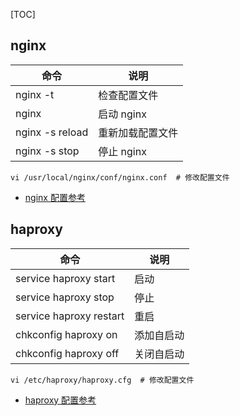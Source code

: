 [TOC]

## nginx


|   命令   |  说明   |
| ---- | ---- |
|nginx -t       |  检查配置文件    |
|nginx      |  启动 nginx    |
|nginx -s reload    |  重新加载配置文件    |
|nginx -s stop      |  停止 nginx    |

```shell
vi /usr/local/nginx/conf/nginx.conf  # 修改配置文件
```

- [nginx 配置参考](https://www.cnblogs.com/nananana/p/10117250.html)

## haproxy

|   命令   |  说明   |
| ---- | ---- |
|service haproxy start     |  启动    |
|service haproxy stop      |  停止    |
|service haproxy restart   |  重启    |
|chkconfig haproxy on      |  添加自启动    |
|chkconfig haproxy off     |  关闭自启动    |

```shell
vi /etc/haproxy/haproxy.cfg  # 修改配置文件
```

- [haproxy  配置参考](https://cloud.tencent.com/developer/article/1078338)
